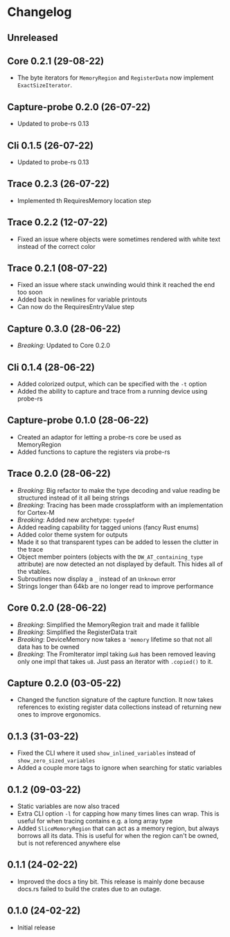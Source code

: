# Changelog

## Unreleased

## Core 0.2.1 (29-08-22)

- The byte iterators for `MemoryRegion` and `RegisterData` now implement `ExactSizeIterator`.

## Capture-probe 0.2.0 (26-07-22)

- Updated to probe-rs 0.13

## Cli 0.1.5 (26-07-22)

- Updated to probe-rs 0.13

## Trace 0.2.3 (26-07-22)

- Implemented th RequiresMemory location step

## Trace 0.2.2 (12-07-22)

- Fixed an issue where objects were sometimes rendered with white text instead of the correct color

## Trace 0.2.1 (08-07-22)

- Fixed an issue where stack unwinding would think it reached the end too soon
- Added back in newlines for variable printouts
- Can now do the RequiresEntryValue step

## Capture 0.3.0 (28-06-22)
- *Breaking*: Updated to Core 0.2.0

## Cli 0.1.4 (28-06-22)

- Added colorized output, which can be specified with the `-t` option
- Added the ability to capture and trace from a running device using probe-rs

## Capture-probe 0.1.0 (28-06-22)

- Created an adaptor for letting a probe-rs core be used as MemoryRegion
- Added functions to capture the registers via probe-rs

## Trace 0.2.0 (28-06-22)

- *Breaking*: Big refactor to make the type decoding and value reading be structured instead of it all being strings
- *Breaking*: Tracing has been made crossplatform with an implementation for Cortex-M
- *Breaking*: Added new archetype: `typedef`
- Added reading capability for tagged unions (fancy Rust enums)
- Added color theme system for outputs
- Made it so that transparent types can be added to lessen the clutter in the trace
- Object member pointers (objects with the `DW_AT_containing_type` attribute) are now detected an not displayed by default. This hides all of the vtables.
- Subroutines now display a `_` instead of an `Unknown` error
- Strings longer than 64kb are no longer read to improve performance

## Core 0.2.0 (28-06-22)

- *Breaking*: Simplified the MemoryRegion trait and made it fallible
- *Breaking*: Simplified the RegisterData trait
- *Breaking*: DeviceMemory now takes a `'memory` lifetime so that not all data has to be owned
- *Breaking*: The FromIterator impl taking `&u8` has been removed leaving only one impl that takes `u8`. Just pass an iterator with `.copied()` to it.

## Capture 0.2.0 (03-05-22)

- Changed the function signature of the capture function. It now takes references to existing register data collections instead of returning new ones to improve ergonomics.

## 0.1.3 (31-03-22)

- Fixed the CLI where it used `show_inlined_variables` instead of `show_zero_sized_variables`
- Added a couple more tags to ignore when searching for static variables
## 0.1.2 (09-03-22)

- Static variables are now also traced
- Extra CLI option `-l` for capping how many times lines can wrap. This is useful for when tracing contains e.g. a long array type
- Added `SliceMemoryRegion` that can act as a memory region, but always borrows all its data. This is useful for when the region can't be owned, but is not referenced anywhere else

## 0.1.1 (24-02-22)

- Improved the docs a tiny bit. This release is mainly done because docs.rs failed to build the crates due to an outage.

## 0.1.0 (24-02-22)

- Initial release
